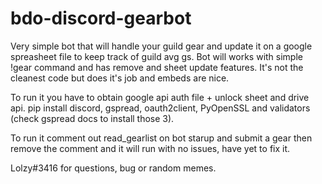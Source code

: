 # bdo-discord-gearbot
Very simple bot that will handle your guild gear and update it on a google spreasheet file to keep track of guild avg gs.
Bot will works with simple !gear command and has remove and sheet update features. It's not the cleanest code but does it's job and embeds are nice.

To run it you have to obtain google api auth file + unlock sheet and drive api. pip install discord, gspread, oauth2client, PyOpenSSL and validators (check gspread docs to install those 3).

To run it comment out read_gearlist on bot starup and submit a gear then remove the comment and it will run with no issues, have yet to fix it.

Lolzy#3416 for questions, bug or random memes.
